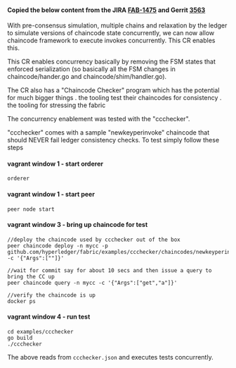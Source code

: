 #### Copied the below content from the JIRA [FAB-1475](https://jira.hyperledger.org/browse/FAB-1475) and Gerrit [3563](https://gerrit.hyperledger.org/r/#/c/3563/)

 With pre-consensus simulation, multiple chains and relaxation by the ledger
    to simulate versions of chaincode state concurrently, we can now allow
    chaincode framework to execute invokes concurrently. This CR enables this.
    
This CR enables concurrency basically by removing the FSM states that
    enforced serialization (so basically all the FSM changes in chaincode/hander.go
    and chaincode/shim/handler.go).
    
The CR also has a "Chaincode Checker" program which has the potential for
    much bigger things
       . the tooling test their chaincodes for consistency
       . the tooling for stressing the fabric
    
The concurrency enablement was tested with the "ccchecker".
    
"ccchecker" comes with a sample "newkeyperinvoke" chaincode that should
    NEVER fail ledger consistency checks. To test simply follow these steps


#### vagrant window 1 - start orderer

	orderer

#### vagrant window 1 - start peer

	peer node start


#### vagrant window 3 - bring up chaincode for test

	//deploy the chaincode used by ccchecker out of the box
	peer chaincode deploy -n mycc -p github.com/hyperledger/fabric/examples/ccchecker/chaincodes/newkeyperinvoke -c '{"Args":[""]}'
	        
	//wait for commit say for about 10 secs and then issue a query to bring the CC up
	peer chaincode query -n mycc -c '{"Args":["get","a"]}'
	    
	//verify the chaincode is up
	docker ps
	

#### vagrant window 4 - run test

	cd examples/ccchecker
	go build
	./ccchecker
	
The above reads from `ccchecker.json` and executes tests concurrently.
